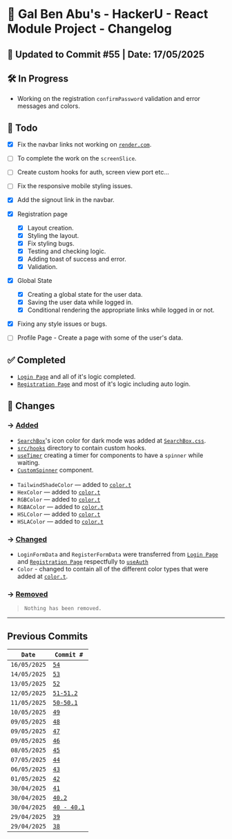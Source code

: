 # 📘 Gal Ben Abu's - HackerU - React Module Project - Changelog

## 📅 Updated to Commit #55 | Date: 17/05/2025

## 🛠️ In Progress

- Working on the registration `confirmPassword` validation and error messages and colors.

## 🎯 Todo

- [x] Fix the navbar links not working on [`render.com`](https://dashboard.render.com/).
- [ ] To complete the work on the `screenSlice`.
- [ ] Create custom hooks for auth, screen view port etc...
- [ ] Fix the responsive mobile styling issues.

- [x] Add the signout link in the navbar.
- [x] Registration page
  - [x] Layout creation.
  - [x] Styling the layout.
  - [x] Fix styling bugs.
  - [x] Testing and checking logic.
  - [x] Adding toast of success and error.
  - [x] Validation.
- [x] Global State
  - [x] Creating a global state for the user data.
  - [x] Saving the user data while logged in.
  - [x] Conditional rendering the appropriate links while logged in or not.
- [x] Fixing any style issues or bugs.
- [ ] Profile Page - Create a page with some of the user's data.

## ✅ Completed

- [`Login Page`](./src/pages/Login.page.tsx) and all of it's logic completed.
- [`Registration Page`](./src/pages/Registration.page.tsx) and most of it's logic including auto login.

## 🔄 Changes

### → <u>Added</u>

- [`SearchBox`](./src/components/other/SearchBox.tsx)'s icon color for dark mode was added at [`SearchBox.css`](./src/styles/SearchBox.css).
- [`src/hooks`](./src/hooks/) directory to contain custom hooks.
- [`useTimer`](./src/hooks/useTimer.ts) creating a timer for components to have a `spinner` while waiting.
- [`CustomSpinner`](./src/components/utils/CustomSpinner.tsx) component. <br><br>
- `TailwindShadeColor` — added to [`color.t`](./src/types/color.t.ts)
- `HexColor` — added to [`color.t`](./src/types/color.t.ts)
- `RGBColor` — added to [`color.t`](./src/types/color.t.ts)
- `RGBAColor` — added to [`color.t`](./src/types/color.t.ts)
- `HSLColor` — added to [`color.t`](./src/types/color.t.ts)
- `HSLAColor` — added to [`color.t`](./src/types/color.t.ts)

### → <u>Changed</u>

- `LoginFormData` and `RegisterFormData` were transferred from [`Login Page`](./src/pages/Login.page.tsx) and [`Registration Page`](./src/pages/Registration.page.tsx) respectfully to [`useAuth`](./src/hooks/useAuth.ts)
- `Color` - changed to contain all of the different color types that were added at [`color.t`](./src/types/color.t.ts).

### → <u>Removed</u>

> `Nothing has been removed.`

---

## Previous Commits

| `Date`       | `Commit #`                                                   |
| ------------ | ------------------------------------------------------------ |
| `16/05/2025` | [`54`](./commits_changes/commit_54.md)                       |
| `14/05/2025` | [`53`](./commits_changes/commit_53.md)                       |
| `13/05/2025` | [`52`](./commits_changes/commit_52.md)                       |
| `12/05/2025` | [`51-51.2`](./commits_changes/commit_51-51.2.md)             |
| `11/05/2025` | [`50-50.1`](./commits_changes/commit_50-50.1.md)             |
| `10/05/2025` | [`49`](./commits_changes/commit_49.md)                       |
| `09/05/2025` | [`48`](./commits_changes/commit_48.md)                       |
| `09/05/2025` | [`47`](./commits_changes/commit_47.md)                       |
| `09/05/2025` | [`46`](./commits_changes/commit_46.md)                       |
| `08/05/2025` | [`45`](./commits_changes/commit_45.md)                       |
| `07/05/2025` | [`44`](./commits_changes/commit_44.md)                       |
| `06/05/2025` | [`43`](./commits_changes/commit_43.md)                       |
| `01/05/2025` | [`42`](./commits_changes/commit_42.md)                       |
| `30/04/2025` | [`41`](./commits_changes/commit_41.md)                       |
| `30/04/2025` | [`40.2`](./commits_changes/commit_40/commit_40.2.md)         |
| `30/04/2025` | [`40 - 40.1`](./commits_changes/commit_40/commit_40-40.1.md) |
| `29/04/2025` | [`39`](./commits_changes/commit_39.md)                       |
| `29/04/2025` | [`38`](./commits_changes/commit_38.md)                       |
